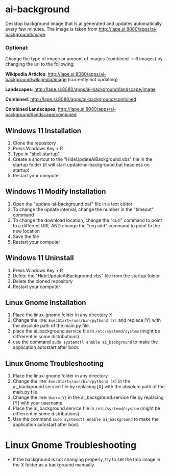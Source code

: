 # ai-background
 Desktop background image that is ai generated and updates automatically every few minutes.
 The image is taken from http://lape.si:8080/apps/ai-background/image.

 ### Optional:
 Change the type of image or amount of images (combined -> 6 images) by changing the url to the following:

 **Wikipedia Articles**: http://lape.si:8080/apps/ai-background/wikipedia/image (currently not updating)

 **Landscapes**: http://lape.si:8080/apps/ai-background/landscape/image

 **Combined**: http://lape.si:8080/apps/ai-background/combined

 **Combined Landscapes**: http://lape.si:8080/apps/ai-background/landscape/combined

## Windows 11 Installation
1. Clone the repository
2. Press Windows Key + R
3. Type in "shell:startup"
4. Create a shortcut to the "HideUpdateAiBackground.vbs" file in the startup folder (it will start update-ai-background.bat headless on startup)
5. Restart your computer

## Windows 11 Modify Installation
1. Open the "update-ai-background.bat" file in a text editor
2. To change the update interval, change the number in the "timeout" command
3. To change the download location, change the "curl" command to point to a different URL AND change the "reg add" command to point to the new location
4. Save the file
5. Restart your computer

## Windows 11 Uninstall
1. Press Windows Key + R
2. Delete the "HideUpdateAiBackground.vbs" file from the startup folder
3. Delete the cloned repository
4. Restart your computer

## Linux Gnome Installation
1. Place the linux-gnome folder in any directory X
2. Change the line: `ExecStart=/usr/bin/python3 [Y]`
and replace [Y] with the absolute path of the main.py file.
3. place the ai_background.service file in `/etc/systemd/system` 
(might be diffrerent in some distributions)
4. use the command `sudo systemctl enable ai_background` to make the application autostart after boot.


## Linux Gnome Troubleshooting
1. Place the linux-gnome folder in any directory 
2. Change the line: `ExecStart=/usr/bin/python3 [X]` in the ai_background.service file
by replacing [X] with the absolute path of the main.py file.
3. Change the line: `User=[Y]` in the ai_background.service file
by replacing [Y] with your username.
4. Place the ai_background.service file in `/etc/systemd/system` 
(might be differrent in some distributions)
5. Use the command `sudo systemctl enable ai_background` to make the application autostart after boot.


# Linux Gnome Troubleshooting
 - If the background is not changing properly, try to set the tmp image in the X folder as a background manually.
